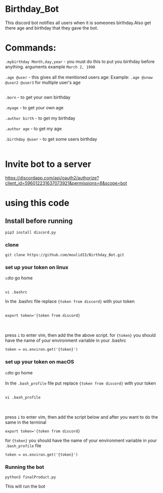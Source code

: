# Birthday_Bot
This discord bot notifies all users when it is someones birthday.Also get there age and birthday that they gave the bot.

# Commands:
`.mybirthday Month,day,year` - you must do this to put you birthday before anything. arguments example `March 2, 1998`<br /> <br />
`.age @user` - this gives all the mentioned users age: Example: `.age @snow @user2 @user3` for multiple user's age <br /> <br />

`.born` - to get your own birthday <br /> <br />
`.myage` - to get your own age <br /> <br />
`.author birth` - to get my birthday <br /> <br />
`.author age` - to get my age <br /> <br />
`.birthday @user` - to get some users birthday <br /> <br />

# Invite bot to a server
https://discordapp.com/api/oauth2/authorize?client_id=596012231637073921&permissions=8&scope=bot

# using this code

## Install before running

```
pip3 install discord.py
```

### clone <br />
```
git clone https://github.com/moulid15/Birthday_Bot.git
``` 

### set up your token on linux  <br />
`` cd ``to go home <br /> <br />
```
vi .bashrc
```

In the .bashrc file replace `{token from discord}` with your token <br /> <br />

```
export token='{token from discord}
```
<br /> <br />
press `i` to enter vim, then add the the above script.
for ``{token}`` you should have the name of your environment variable in your .bashrc
```
token = os.environ.get('{token}')
```


### set up your token on macOS  <br />
`` cd ``to go home <br /> <br />
In the ``.bash_profile`` file put replace `{token from discord}` with your token <br /> <br />
```
vi .bash_profile
```
<br /> <br />
press `i` to enter vim, then add the script below and after you want to do the same in the terminal
```
export token='{token from discord}
```
for ``{token}`` you should have the name of your environment variable in your ``.bash_profile`` file
```
token = os.environ.get('{token}')
```
### Running the bot

```
python3 finalProduct.py
```
This will run the bot
